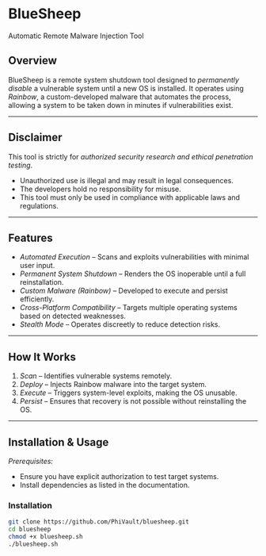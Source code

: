 # BlueSheep
Automatic Remote Malware Injection Tool

## Overview  
BlueSheep is a remote system shutdown tool designed to *permanently disable* a vulnerable system until a new OS is installed. It operates using *Rainbow*, a custom-developed malware that automates the process, allowing a system to be taken down in minutes if vulnerabilities exist.  

---

## Disclaimer  
This tool is strictly for *authorized security research and ethical penetration testing*.  
- Unauthorized use is illegal and may result in legal consequences.  
- The developers hold no responsibility for misuse.  
- This tool must only be used in compliance with applicable laws and regulations.  

---

## Features  
- *Automated Execution* – Scans and exploits vulnerabilities with minimal user input.  
- *Permanent System Shutdown* – Renders the OS inoperable until a full reinstallation.  
- *Custom Malware (Rainbow)* – Developed to execute and persist efficiently.  
- *Cross-Platform Compatibility* – Targets multiple operating systems based on detected weaknesses.  
- *Stealth Mode* – Operates discreetly to reduce detection risks.  

---

## How It Works  
1. *Scan* – Identifies vulnerable systems remotely.  
2. *Deploy* – Injects Rainbow malware into the target system.  
3. *Execute* – Triggers system-level exploits, making the OS unusable.  
4. *Persist* – Ensures that recovery is not possible without reinstalling the OS.  

---

## Installation & Usage  
*Prerequisites:*  
- Ensure you have explicit authorization to test target systems.  
- Install dependencies as listed in the documentation.  

### Installation  
```sh
git clone https://github.com/PhiVault/bluesheep.git
cd bluesheep
chmod +x bluesheep.sh
./bluesheep.sh
